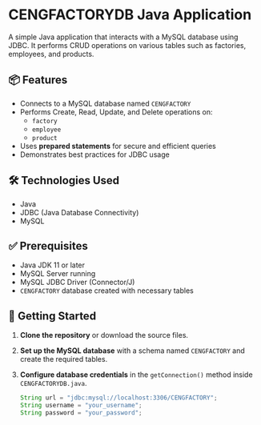 # CENGFACTORYDB Java Application

A simple Java application that interacts with a MySQL database using JDBC. It performs CRUD operations on various tables such as factories, employees, and products.

## 📦 Features

- Connects to a MySQL database named `CENGFACTORY`
- Performs Create, Read, Update, and Delete operations on:
  - `factory`
  - `employee`
  - `product`
- Uses **prepared statements** for secure and efficient queries
- Demonstrates best practices for JDBC usage

## 🛠️ Technologies Used

- Java
- JDBC (Java Database Connectivity)
- MySQL

## ✅ Prerequisites

- Java JDK 11 or later
- MySQL Server running
- MySQL JDBC Driver (Connector/J)
- `CENGFACTORY` database created with necessary tables

## 🚀 Getting Started

1. **Clone the repository** or download the source files.
2. **Set up the MySQL database** with a schema named `CENGFACTORY` and create the required tables.
3. **Configure database credentials** in the `getConnection()` method inside `CENGFACTORYDB.java`.

   ```java
   String url = "jdbc:mysql://localhost:3306/CENGFACTORY";
   String username = "your_username";
   String password = "your_password";
